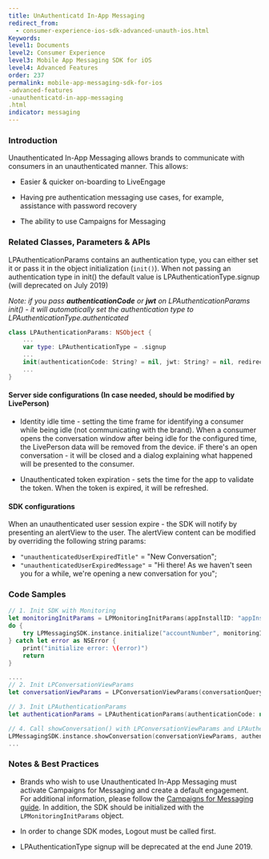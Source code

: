 ```yaml
---
title: UnAuthenticatd In-App Messaging
redirect_from:
  - consumer-experience-ios-sdk-advanced-unauth-ios.html
Keywords:
level1: Documents
level2: Consumer Experience
level3: Mobile App Messaging SDK for iOS
level4: Advanced Features
order: 237
permalink: mobile-app-messaging-sdk-for-ios-advanced-features-unauthenticatd-in-app-messaging.html
indicator: messaging
---
```


### Introduction

Unauthenticated In-App Messaging allows brands to communicate with consumers in an unauthenticated manner. This allows:

* Easier & quicker on-boarding to LiveEngage

* Having pre authentication messaging use cases, for example, assistance with password recovery

* The ability to use Campaigns for Messaging    

### Related Classes, Parameters & APIs

LPAuthenticationParams contains an authentication type, you can either set it or pass it in the object initialization (```init()```). When not passing an authentication type in init() the default value is LPAuthenticationType.signup (will deprecated on July 2019)

_Note: if you pass **authenticationCode** or **jwt** on LPAuthenticationParams init() - it will automatically set the authentication type to LPAuthenticationType.authenticated_

```swift
class LPAuthenticationParams: NSObject {
    ...
    var type: LPAuthenticationType = .signup
    ...
    init(authenticationCode: String? = nil, jwt: String? = nil, redirectURI: String? = nil, certPinningPublicKeys: [String]? = nil, authenticationType: LPAuthenticationType = .signup)
    ...
}
```

#### Server side configurations (In case needed, should be modified by LivePerson)

* Identity idle time - setting the time frame for identifying a consumer while being idle (not communicating with the brand). When a consumer opens the conversation window after being idle for the configured time, the LivePerson data will be removed from the device. iF there's an open conversation - it will be closed and a dialog explaining what happened will be presented to the consumer.

* Unauthenticated token expiration - sets the time for the app to validate the token. When the token is expired, it will be refreshed.

#### SDK configurations

When an unauthenticated user session expire - the SDK will notify by presenting an alertView to the user. The alertView content can be modified by overriding the following string params:

* ```"unauthenticatedUserExpiredTitle"``` = "New Conversation";
* ```"unauthenticatedUserExpiredMessage"``` = "Hi there! As we haven't seen you for a while, we're opening a new conversation for you";

### Code Samples
```swift
// 1. Init SDK with Monitoring
let monitoringInitParams = LPMonitoringInitParams(appInstallID: "appInstallID")
do {
    try LPMessagingSDK.instance.initialize("accountNumber", monitoringInitParams: monitoringInitParams)
} catch let error as NSError {
    print("initialize error: \(error)")
    return
}

....
// 2. Init LPConversationViewParams
let conversationViewParams = LPConversationViewParams(conversationQuery: self.conversationQuery!, containerViewController: nil, isViewOnly: false)

// 3. Init LPAuthenticationParams
let authenticationParams = LPAuthenticationParams(authenticationCode: nil, jwt: nil, redirectURI: nil, authenticationType: .unauthenticated)

// 4. Call showConversation() with LPConversationViewParams and LPAuthenticationParams
LPMessagingSDK.instance.showConversation(conversationViewParams, authenticationParams: authenticationParams)
...

```

### Notes & Best Practices

* Brands who wish to use Unauthenticated In-App Messaging must activate Campaigns for Messaging and create a default engagement. For additional information, please follow the [Campaigns for Messaging guide](https://s3-eu-west-1.amazonaws.com/ce-sr/CA/Campaigns/Mobile+App+Engagement+Configuration+Guide.pdf). In addition, the SDK should be initialized with the ```LPMonitoringInitParams``` object.

* In order to change SDK modes, Logout must be called first.

* LPAuthenticationType signup will be deprecated at the end June 2019.
